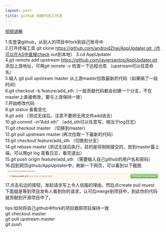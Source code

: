 ```yaml
---
layout: post
title: github 贡献代码工作流
---
```



[视频讲解](https://laravist.com/series/use-git-in-your-own-way/episodes/12)<br/>

1.先登录github，从别人的项目中fork到自己账号中<br/> 
2.打开终端工具 git clone https://github.com/androidZhai/AppUpdater.git（也可以在AS中直接check out到本地）
3.cd AppUpdater <br/>
4.git remote add upstream https://github.com/javiersantos/AppUpdater.git 添加上游地址，可用git remote -v 检查一下远程仓库
（upstream可以任意命名）<br/>
5.输入 git pull upstream master 从上游master拉取最新的代码（如果隔了一段时间）<br/>
6.git checkout -b feature/add_sth（一般贡献代码都会创建一个分支，不在master上直接修改，要与上游保持一致）<br/>
7.开始修改代码 <br/>
8.git status 查看变化 <br/>
9.git add （测试无误后，注意不要把无用文件add进去）<br/>
10.git commit -m“Add sth” （add_sth可以任意写，相当于log日志）<br/>
11.git checkout master （切换到master）<br/>
12.git pull upstream master (再次拉取一下最新的代码）<br/>
13.git checkout feature/add_sth （切换到分支）<br/>
14.git rebase master (测试无误后执行，目的是将刚刚提交的，放到master最上端，可以用git log 查看日志，看完退出）<br/>
15.git push origin feature/add_sth （需要输入自己github的用户名和密码）<br/>
16.回到网页github/AppUpdater中，刷新一下网页，可以看到以下截图
![_config.yml](../images/09-08/img1.png) <br/>
17.点击右边的按钮，发起请求写上令人信服的理由，然后点create pull reuest <br/>
下面就是等到项目发布人看到你的请求，认可后merge到项目中，到此你的代码就贡献到开源项目中了。<br/>

tips:如何将自己github中fork的项目跟原项目保持一致<br/>
git checkout master <br/>
git pull upstream master <br/>
git push <br/>

